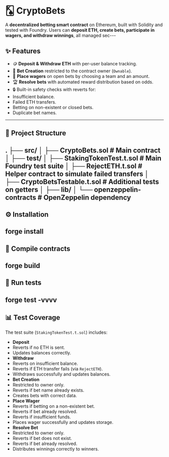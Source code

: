 # 🂮 CryptoBets
A **decentralized betting smart contract** on Ethereum, built with Solidity and tested with Foundry. Users can **deposit ETH, create bets, participate in wagers, and withdraw winnings**, all managed sec---
## ✨ Features
- 🪙 **Deposit & Withdraw ETH** with per-user balance tracking.
- 📄 **Bet Creation** restricted to the contract owner (`Ownable`).
- 🎲 **Place wagers** on open bets by choosing a team and an amount.
- 🏆 **Resolve bets** with automated reward distribution based on odds.
- 🔒 Built-in safety checks with reverts for:
 - Insufficient balance.
 - Failed ETH transfers.
 - Betting on non-existent or closed bets.
 - Duplicate bet names.
---
## 📂 Project Structure
.
├── src/
│   ├── CryptoBets.sol            # Main contract
│
├── test/
│   ├── StakingTokenTest.t.sol    # Main Foundry test suite
│   ├── RejectETH.t.sol           # Helper contract to simulate failed transfers
│   ├── CryptoBetsTestable.t.sol  # Additional tests on getters
│
├── lib/
│   └── openzeppelin-contracts    # OpenZeppelin dependency
---
## ⚙️ Installation
forge install
---
## 🔨 Compile contracts
forge build
---
## 🧪 Run tests
forge test -vvvv
---
## 📊 Test Coverage
The test suite (`StakingTokenTest.t.sol`) includes:
- **Deposit**
 - Reverts if no ETH is sent.
 - Updates balances correctly.
- **Withdraw**
 - Reverts on insufficient balance.
 - Reverts if ETH transfer fails (via `RejectETH`).
 - Withdraws successfully and updates balances.
- **Bet Creation**
 - Restricted to owner only.
 - Reverts if bet name already exists.
 - Creates bets with correct data.
- **Place Wager**
 - Reverts if betting on a non-existent bet.
 - Reverts if bet already resolved.
 - Reverts if insufficient funds.
 - Places wager successfully and updates storage.
- **Resolve Bet**
 - Restricted to owner only.
 - Reverts if bet does not exist.
 - Reverts if bet already resolved.
 - Distributes winnings correctly to winners.
